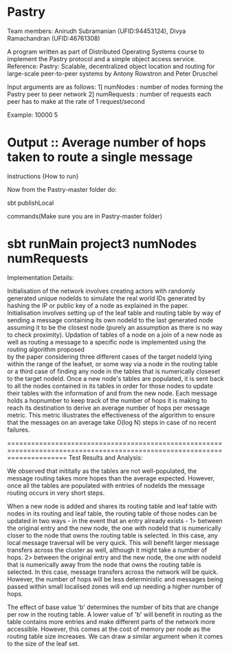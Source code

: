 Pastry
======

Team members: Anirudh Subramanian (UFID:94453124), Divya Ramachandran (UFID:46761308)

A program written as part of Distributed Operating Systems course to implement the Pastry protocol and a simple object access service.
Reference: Pastry: Scalable, decentralized object location and routing for large-scale peer-to-peer systems by Antony Rowstron
and Peter Druschel

Input arguments are as follows:
1] numNodes : number of nodes forming the Pastry peer to peer network
2] numRequests : number of requests each peer has to make at the rate of 1 request/second

Example: 10000 5

Output :: Average number of hops taken to route a single message
=============================================================================================================================
Instructions {How to run}

Now from the Pastry-master folder do:

sbt publishLocal

commands(Make sure you are in Pastry-master folder)

sbt runMain project3 numNodes numRequests
============================================================================================================================
Implementation Details:

Initialisation of the network involves creating actors with randomly generated unique nodeIds to simulate the real world 
IDs generated by hashing the IP or public key of a node as explained in the paper. Initialisation involves setting up of 
the leaf table and routing table by way of sending a message containing its own nodeId to the last generated node assuming 
it to be the closest node (purely an assumption as there is no way to check proximity). Updation of tables of a node on a 
join of a new node as well as routing a message to a specific node is implemented using the routing algorithm proposed  
by the paper considering three different cases of the target nodeId lying within the range of the leafset, or some way via
a node in the routing table or a third case of finding any node in the tables that is numerically closeset to the target 
nodeId. Once a new node's tables are populated, it is sent back to all the nodes contained in its tables in order for those
nodes to update their tables with the information of and from the new node.
Each message holds a hopnumber to keep track of the number of hops it is making to reach its destination to derive an 
average number of hops per message metric. This metric illustrates the effectiveness of the algorithm to ensure that the
messages on an average take O(log N) steps in case of no recent failures.

===========================================================================================================================
Test Results and Analysis:

We observed that inititally as the tables are not well-populated, the message routing takes more hopes than the average expected. However, once all the tables are populated with entries of nodeIds the message routing occurs in very short steps.

When a new node is added and shares its routing table and leaf table with nodes in its routing and leaf table, the routing table of those nodes can be updated in two ways - in the event that an entry already exists - 
1> between the original entry and the new node, the one with nodeId that is numerically closer to the node that owns the routing table is selected. In this case, any local message traversal will be very quick. This will benefit larger message transfers across the cluster as well, although it might take a number of hops.
2> between the original entry and the new node, the one with nodeId that is numerically away from the node that owns the routing table is selected. In this case, message transfers across the network will be quick. However, the number of hops will be less deterministic and messages being passed within small localised zones will end up needing a higher number of hops. 

The effect of base value 'b' determines the number of bits that are change per row in the routing table. A lower value of 'b' will benefit in routing as the table contains more entries and make different parts of the network more accessible. However, this comes at the cost of memory per node as the routing table size increases. We can draw a similar argument when it comes to the size of the leaf set. 

